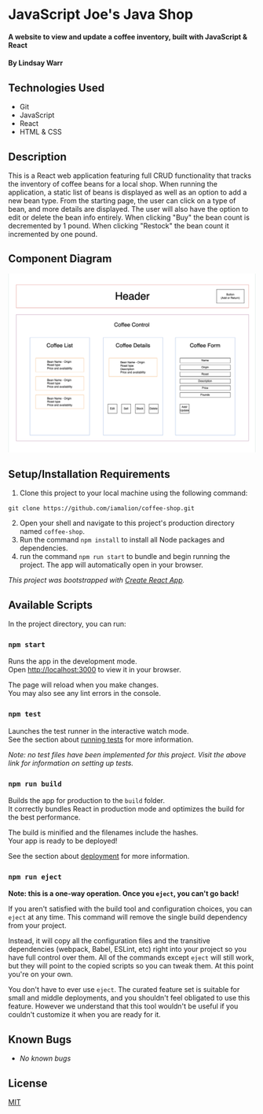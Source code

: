 # JavaScript Joe's Java Shop

#### A website to view and update a coffee inventory, built with JavaScript & React

#### By Lindsay Warr

## Technologies Used

* Git
* JavaScript
* React
* HTML & CSS

## Description

This is a React web application featuring full CRUD functionality that tracks the inventory of coffee beans for a local shop. When running the application, a static list of beans is displayed as well as an option to add a new bean type. From the starting page, the user can click on a type of bean, and more details are displayed. The user will also have the option to edit or delete the bean info entirely. When clicking "Buy" the bean count is decremented by 1 pound. When clicking "Restock" the bean count it incremented by one pound.

## Component Diagram

![diagram](public/coffe-shop-app-diagram.png)

## Setup/Installation Requirements

1. Clone this project to your local machine using the following command:
```
git clone https://github.com/iamalion/coffee-shop.git
```
2. Open your shell and navigate to this project's production directory named ``coffee-shop``.
3. Run the command `npm install` to install all Node packages and dependencies.
4. run the command `npm run start` to bundle and begin running the project. The app will automatically open in your browser. 

_This project was bootstrapped with [Create React App](https://github.com/facebook/create-react-app)._

## Available Scripts

In the project directory, you can run:

### `npm start`

Runs the app in the development mode.\
Open [http://localhost:3000](http://localhost:3000) to view it in your browser.

The page will reload when you make changes.\
You may also see any lint errors in the console.

### `npm test`

Launches the test runner in the interactive watch mode.\
See the section about [running tests](https://facebook.github.io/create-react-app/docs/running-tests) for more information.

_Note: no test files have been implemented for this project. Visit the above link for information on setting up tests._

### `npm run build`

Builds the app for production to the `build` folder.\
It correctly bundles React in production mode and optimizes the build for the best performance.

The build is minified and the filenames include the hashes.\
Your app is ready to be deployed!

See the section about [deployment](https://facebook.github.io/create-react-app/docs/deployment) for more information.

### `npm run eject`

**Note: this is a one-way operation. Once you `eject`, you can't go back!**

If you aren't satisfied with the build tool and configuration choices, you can `eject` at any time. This command will remove the single build dependency from your project.

Instead, it will copy all the configuration files and the transitive dependencies (webpack, Babel, ESLint, etc) right into your project so you have full control over them. All of the commands except `eject` will still work, but they will point to the copied scripts so you can tweak them. At this point you're on your own.

You don't have to ever use `eject`. The curated feature set is suitable for small and middle deployments, and you shouldn't feel obligated to use this feature. However we understand that this tool wouldn't be useful if you couldn't customize it when you are ready for it.

## Known Bugs

* _No known bugs_

## License
[MIT](LICENSE.txt)

